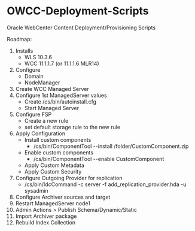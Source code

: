 OWCC-Deployment-Scripts
=======================

Oracle WebCenter Content Deployment/Provisioning Scripts


Roadmap:


1. Installs
     - WLS 10.3.6
     - WCC 11.1.1.7 (or 11.1.1.6 MLR14)
2. Configure
     - Domain
     - NodeManager
3. Create WCC Managed Server
4. Configure 1st ManagedServer values
     - Create /cs/bin/autoinstall.cfg
     - Start Managed Server
5. Configure FSP
     - Create a new rule
     - set default storage rule to the new rule
6. Apply Configuration
     - Install custom components
          - /cs/bin/ComponentTool --install /folder/CustomComponent.zip
     - Enable custom components
          - /cs/bin/ComponentTool --enable CustomComponent
     - Apply Custom Metadata
     - Apply Custom Security
7. Configure Outgoing Provider for replication
     - /cs/bin/IdcCommand -c server -f add_replication_provider.hda -u sysadmin
8. Configure Archiver sources and target
9. Restart ManagedServer node1
10. Admin Actions > Publish Schema/Dynamic/Static
11. Import Archiver package
12. Rebuild Index Collection
